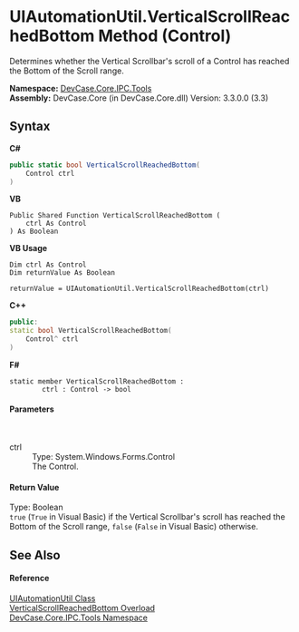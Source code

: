 # UIAutomationUtil.VerticalScrollReachedBottom Method (Control)
 

Determines whether the Vertical Scrollbar's scroll of a Control has reached the Bottom of the Scroll range.

**Namespace:**&nbsp;<a href="N_DevCase_Core_IPC_Tools">DevCase.Core.IPC.Tools</a><br />**Assembly:**&nbsp;DevCase.Core (in DevCase.Core.dll) Version: 3.3.0.0 (3.3)

## Syntax

**C#**<br />
``` C#
public static bool VerticalScrollReachedBottom(
	Control ctrl
)
```

**VB**<br />
``` VB
Public Shared Function VerticalScrollReachedBottom ( 
	ctrl As Control
) As Boolean
```

**VB Usage**<br />
``` VB Usage
Dim ctrl As Control
Dim returnValue As Boolean

returnValue = UIAutomationUtil.VerticalScrollReachedBottom(ctrl)
```

**C++**<br />
``` C++
public:
static bool VerticalScrollReachedBottom(
	Control^ ctrl
)
```

**F#**<br />
``` F#
static member VerticalScrollReachedBottom : 
        ctrl : Control -> bool 

```


#### Parameters
&nbsp;<dl><dt>ctrl</dt><dd>Type: System.Windows.Forms.Control<br />The Control.</dd></dl>

#### Return Value
Type: Boolean<br />`true` (`True` in Visual Basic) if the Vertical Scrollbar's scroll has reached the Bottom of the Scroll range, `false` (`False` in Visual Basic) otherwise.

## See Also


#### Reference
<a href="T_DevCase_Core_IPC_Tools_UIAutomationUtil">UIAutomationUtil Class</a><br /><a href="Overload_DevCase_Core_IPC_Tools_UIAutomationUtil_VerticalScrollReachedBottom">VerticalScrollReachedBottom Overload</a><br /><a href="N_DevCase_Core_IPC_Tools">DevCase.Core.IPC.Tools Namespace</a><br />
